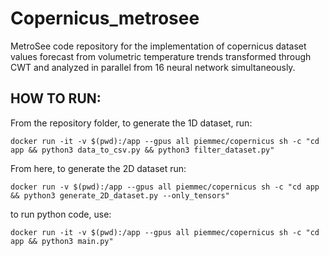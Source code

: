 # Copernicus_metrosee

MetroSee code repository for the implementation of copernicus dataset values forecast from volumetric temperature trends transformed through CWT and analyzed in parallel from 16 neural network simultaneously.


## HOW TO RUN:

From the repository folder, to generate the 1D dataset, run:

``` docker run -it -v $(pwd):/app --gpus all piemmec/copernicus sh -c "cd app && python3 data_to_csv.py && python3 filter_dataset.py" ```

From here, to generate the 2D dataset run:

``` docker run -v $(pwd):/app --gpus all piemmec/copernicus sh -c "cd app && python3 generate_2D_dataset.py --only_tensors" ```

to run python code, use:

``` docker run -it -v $(pwd):/app --gpus all piemmec/copernicus sh -c "cd app && python3 main.py" ```
